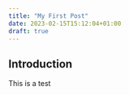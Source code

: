 ```yaml
---
title: "My First Post"
date: 2023-02-15T15:12:04+01:00
draft: true
---
```

## Introduction

This is a test
